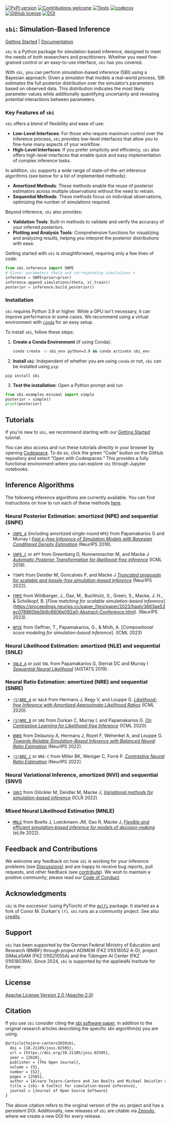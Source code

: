 [![PyPI version](https://badge.fury.io/py/sbi.svg)](https://badge.fury.io/py/sbi)
[![Contributions welcome](https://img.shields.io/badge/contributions-welcome-brightgreen.svg?style=flat)](https://github.com/sbi-dev/sbi/blob/master/CONTRIBUTING.md)
[![Tests](https://github.com/sbi-dev/sbi/workflows/Tests/badge.svg?branch=main)](https://github.com/sbi-dev/sbi/actions)
[![codecov](https://codecov.io/gh/sbi-dev/sbi/branch/main/graph/badge.svg)](https://codecov.io/gh/sbi-dev/sbi)
[![GitHub license](https://img.shields.io/github/license/sbi-dev/sbi)](https://github.com/sbi-dev/sbi/blob/master/LICENSE.txt)
[![DOI](https://joss.theoj.org/papers/10.21105/joss.02505/status.svg)](https://doi.org/10.21105/joss.02505)

## `sbi`: Simulation-Based Inference

[Getting Started](https://sbi-dev.github.io/sbi/latest/tutorials/00_getting_started/) |
[Documentation](https://sbi-dev.github.io/sbi/)

`sbi` is a Python package for simulation-based inference, designed to meet the needs of
both researchers and practitioners. Whether you need fine-grained control or an
easy-to-use interface, `sbi` has you covered.

With `sbi`, you can perform simulation-based inference (SBI) using a Bayesian approach:
Given a simulator that models a real-world process, SBI estimates the full posterior
distribution over the simulator’s parameters based on observed data. This distribution
indicates the most likely parameter values while additionally quantifying uncertainty
and revealing potential interactions between parameters.

### Key Features of `sbi`

`sbi` offers a blend of flexibility and ease of use:

- **Low-Level Interfaces**: For those who require maximum control over the inference
  process, `sbi` provides low-level interfaces that allow you to fine-tune many aspects
  of your workflow.
- **High-Level Interfaces**: If you prefer simplicity and efficiency, `sbi` also offers
  high-level interfaces that enable quick and easy implementation of complex inference
  tasks.

In addition, `sbi` supports a wide range of state-of-the-art inference algorithms (see
below for a list of implemented methods):

- **Amortized Methods**: These methods enable the reuse of posterior estimators across
  multiple observations without the need to retrain.
- **Sequential Methods**: These methods focus on individual observations, optimizing the
  number of simulations required.

Beyond inference, `sbi` also provides:

- **Validation Tools**: Built-in methods to validate and verify the accuracy of your
  inferred posteriors.
- **Plotting and Analysis Tools**: Comprehensive functions for visualizing and analyzing
  results, helping you interpret the posterior distributions with ease.

Getting started with `sbi` is straightforward, requiring only a few lines of code:

```python
from sbi.inference import SNPE
# Given: parameters theta and corresponding simulations x
inference = SNPE(prior=prior)
inference.append_simulations(theta, x).train()
posterior = inference.build_posterior()
```

### Installation

`sbi` requires Python 3.9 or higher. While a GPU isn't necessary, it can improve
performance in some cases. We recommend using a virtual environment with
[`conda`](https://docs.conda.io/en/latest/miniconda.html) for an easy setup.

To install `sbi`, follow these steps:

1. **Create a Conda Environment** (if using Conda):

   ```bash
   conda create -n sbi_env python=3.9 && conda activate sbi_env
   ```

2. **Install `sbi`**: Independent of whether you are using `conda` or not, `sbi` can be
   installed using `pip`:

  ```commandline
  pip install sbi
  ```

3. **Test the installation**:
Open a Python prompt and run

```python
from sbi.examples.minimal import simple
posterior = simple()
print(posterior)
```

## Tutorials

If you're new to `sbi`, we recommend starting with our [Getting
Started](https://sbi-dev.github.io/sbi/latest/tutorials/00_getting_started/) tutorial.

You can also access and run these tutorials directly in your browser by opening
[Codespace](https://docs.github.com/en/codespaces/overview). To do so, click the green
“Code” button on the GitHub repository and select “Open with Codespaces.” This provides
a fully functional environment where you can explore `sbi` through Jupyter notebooks.

## Inference Algorithms

The following inference algorithms are currently available. You can find instructions on
how to run each of these methods
[here](https://sbi-dev.github.io/sbi/latest/tutorials/16_implemented_methods/).

### Neural Posterior Estimation: amortized (NPE) and sequential (SNPE)

* [`SNPE_A`](https://sbi-dev.github.io/sbi/reference/#sbi.inference.snpe.snpe_a.SNPE_A)
  (including amortized single-round `NPE`) from Papamakarios G and Murray I [_Fast
  ε-free Inference of Simulation Models with Bayesian Conditional Density
  Estimation_](https://proceedings.neurips.cc/paper/2016/hash/6aca97005c68f1206823815f66102863-Abstract.html)
  (NeurIPS 2016).

* [`SNPE_C`](https://sbi-dev.github.io/sbi/reference/#sbi.inference.snpe.snpe_c.SNPE_C)
  or `APT` from Greenberg D, Nonnenmacher M, and Macke J [_Automatic Posterior
  Transformation for likelihood-free inference_](https://arxiv.org/abs/1905.07488) (ICML
  2019).

* `TSNPE` from Deistler M, Goncalves P, and Macke J [_Truncated proposals for scalable
  and hassle-free simulation-based inference_](https://arxiv.org/abs/2210.04815)
  (NeurIPS 2022).

* [`FMPE`](https://sbi-dev.github.io/sbi/reference/#sbi.inference.fmpe.fmpe_base.FMPE)
  from Wildberger, J., Dax, M., Buchholz, S., Green, S., Macke, J. H., & Schölkopf, B.
  [_Flow matching for scalable simulation-based inference_]
  (https://proceedings.neurips.cc/paper_files/paper/2023/hash/3663ae53ec078860bb0b9c6606e092a0-Abstract-Conference.html).
  (NeurIPS 2023).

* [`NPSE`](https://sbi-dev.github.io/sbi/reference/#sbi.inference.npse.npse.NPSE) from
  Geffner, T., Papamakarios, G., & Mnih, A. [_Compositional score modeling
  for simulation-based inference_]. (ICML 2023)

### Neural Likelihood Estimation: amortized (NLE) and sequential (SNLE)

* [`SNLE_A`](https://sbi-dev.github.io/sbi/reference/#sbi.inference.snle.snle_a.SNLE_A)
  or just `SNL` from Papamakarios G, Sterrat DC and Murray I [_Sequential Neural
  Likelihood_](https://arxiv.org/abs/1805.07226) (AISTATS 2019).

### Neural Ratio Estimation: amortized (NRE) and sequential (SNRE)

* [`(S)NRE_A`](https://sbi-dev.github.io/sbi/reference/#sbi.inference.snre.snre_a.SNRE_A)
  or `AALR` from Hermans J, Begy V, and Louppe G. [_Likelihood-free Inference with
  Amortized Approximate Likelihood Ratios_](https://arxiv.org/abs/1903.04057) (ICML
  2020).

* [`(S)NRE_B`](https://sbi-dev.github.io/sbi/reference/#sbi.inference.snre.snre_b.SNRE_B)
  or `SRE` from Durkan C, Murray I, and Papamakarios G. [_On Contrastive Learning for
  Likelihood-free Inference_](https://arxiv.org/abs/2002.03712) (ICML 2020).

* [`BNRE`](https://sbi-dev.github.io/sbi/reference/#sbi.inference.snre.bnre.BNRE) from
  Delaunoy A, Hermans J, Rozet F, Wehenkel A, and Louppe G. [_Towards Reliable
  Simulation-Based Inference with Balanced Neural Ratio
  Estimation_](https://arxiv.org/abs/2208.13624) (NeurIPS 2022).

* [`(S)NRE_C`](https://sbi-dev.github.io/sbi/reference/#sbi.inference.snre.snre_c.SNRE_C)
  or `NRE-C` from Miller BK, Weniger C, Forré P. [_Contrastive Neural Ratio
  Estimation_](https://arxiv.org/abs/2210.06170) (NeurIPS 2022).

### Neural Variational Inference, amortized (NVI) and sequential (SNVI)

* [`SNVI`](https://sbi-dev.github.io/sbi/reference/#sbi.inference.posteriors.vi_posterior)
  from Glöckler M, Deistler M, Macke J, [_Variational methods for simulation-based
  inference_](https://openreview.net/forum?id=kZ0UYdhqkNY) (ICLR 2022).

### Mixed Neural Likelihood Estimation (MNLE)

* [`MNLE`](https://sbi-dev.github.io/sbi/reference/#sbi.inference.snle.mnle.MNLE) from
  Boelts J, Lueckmann JM, Gao R, Macke J, [_Flexible and efficient simulation-based
  inference for models of decision-making_](https://elifesciences.org/articles/77220)
  (eLife 2022).

## Feedback and Contributions

We welcome any feedback on how `sbi` is working for your inference problems (see
[Discussions](https://github.com/sbi-dev/sbi/discussions)) and are happy to receive bug
reports, pull requests, and other feedback (see
[contribute](http://sbi-dev.github.io/sbi/contribute/)). We wish to maintain a positive
community; please read our [Code of Conduct](CODE_OF_CONDUCT.md).

## Acknowledgments

`sbi` is the successor (using PyTorch) of the
[`delfi`](https://github.com/mackelab/delfi) package. It started as a fork of Conor M.
Durkan's `lfi`. `sbi` runs as a community project. See also
[credits](https://github.com/sbi-dev/sbi/blob/master/docs/docs/credits.md).

## Support

`sbi` has been supported by the German Federal Ministry of Education and Research (BMBF)
through project ADIMEM (FKZ 01IS18052 A-D), project SiMaLeSAM (FKZ 01IS21055A) and the
Tübingen AI Center (FKZ 01IS18039A). Since 2024, `sbi` is supported by the appliedAI
Institute for Europe.

## License

[Apache License Version 2.0 (Apache-2.0)](https://www.apache.org/licenses/LICENSE-2.0)

## Citation

If you use `sbi` consider citing the [sbi software
paper](https://doi.org/10.21105/joss.02505), in addition to the original research
articles describing the specific sbi-algorithm(s) you are using.

```latex
@article{tejero-cantero2020sbi,
  doi = {10.21105/joss.02505},
  url = {https://doi.org/10.21105/joss.02505},
  year = {2020},
  publisher = {The Open Journal},
  volume = {5},
  number = {52},
  pages = {2505},
  author = {Alvaro Tejero-Cantero and Jan Boelts and Michael Deistler and Jan-Matthis Lueckmann and Conor Durkan and Pedro J. Gonçalves and David S. Greenberg and Jakob H. Macke},
  title = {sbi: A toolkit for simulation-based inference},
  journal = {Journal of Open Source Software}
}
```

The above citation refers to the original version of the `sbi` project and has a
persistent DOI. Additionally, new releases of `sbi` are citable via
[Zenodo](https://zenodo.org/record/3993098), where we create a new DOI for every
release.
